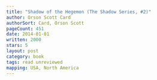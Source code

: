 ```yaml
---
title: "Shadow of the Hegemon (The Shadow Series, #2)"
author: Orson Scott Card
authorSort: Card, Orson Scott
pageCount: 451
date: 2014-01-01
written: 2000
stars: 5
layout: post
category: book
tags: read unreviewed
mapping: USA, North America
---
```

